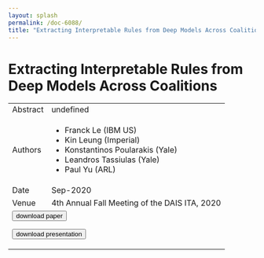 ```yaml
---
layout: splash
permalink: /doc-6088/
title: "Extracting Interpretable Rules from Deep Models Across Coalitions"
---
```


# Extracting Interpretable Rules from Deep Models Across Coalitions

<table>
    <tbody>
    <tr>
        <td>Abstract</td>
        <td>undefined</td>
    </tr>
    <tr>
        <td>Authors</td>
        <td>
            <ul>
                <li>Franck Le (IBM US)</li>
                <li>Kin Leung (Imperial)</li>
                <li>Konstantinos Poularakis (Yale)</li>
                <li>Leandros Tassiulas (Yale)</li>
                <li>Paul Yu (ARL)</li>
            </ul>
        </td>
    </tr>
    <tr>
        <td>Date</td>
        <td>Sep-2020</td>
    </tr>
    <tr>
        <td>Venue</td>
        <td>4th Annual Fall Meeting of the DAIS ITA, 2020</td>
    </tr>
        <tr>
            <td colspan="2">
                <form method="get" action="https://ibm.box.com/v/doc-6088-paper">
                    <button type="submit">download paper</button>
                </form>
                <form method="get" action="https://ibm.box.com/v/doc-6088-slides">
                    <button type="submit">download presentation</button>
                </form>
            </td>
        </tr>
    </tbody>
</table>
